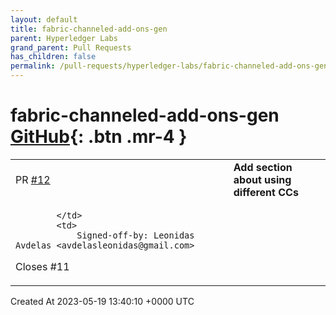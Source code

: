 ```yaml
---
layout: default
title: fabric-channeled-add-ons-gen
parent: Hyperledger Labs
grand_parent: Pull Requests
has_children: false
permalink: /pull-requests/hyperledger-labs/fabric-channeled-add-ons-gen
---
```


# fabric-channeled-add-ons-gen <span class="fs-3 right-align">[GitHub](https://github.com/hyperledger-labs/fabric-channeled-add-ons-gen){: .btn .mr-4 }</span>


<div>
    <table>
        <tr>
            <td>
                PR <a href="https://github.com/hyperledger-labs/fabric-channeled-add-ons-gen/pull/12" class=".btn">#12</a>
            </td>
            <td>
                <b>
                    Add section about using different CCs
                </b>
            </td>
        </tr>
        <tr>
            <td>
                
            </td>
            <td>
                Signed-off-by: Leonidas Avdelas <avdelasleonidas@gmail.com>

Closes #11 
            </td>
        </tr>
    </table>
    <div class="right-align">
        Created At 2023-05-19 13:40:10 +0000 UTC
    </div>
</div>

